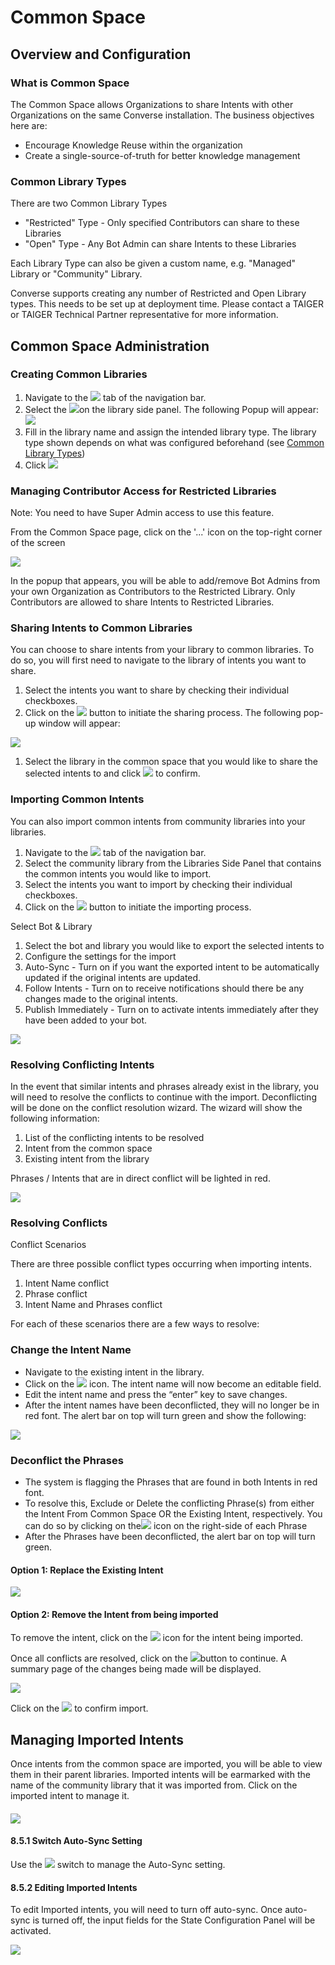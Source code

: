 # Common Space

## Overview and Configuration

### What is Common Space

The Common Space allows Organizations to share Intents with other Organizations on the same Converse installation. The business objectives here are:

* Encourage Knowledge Reuse within the organization
* Create a single-source-of-truth for better knowledge management

### Common Library Types

There are two Common Library Types

* "Restricted" Type - Only specified Contributors can share to these Libraries
* "Open" Type - Any Bot Admin can share Intents to these Libraries

Each Library Type can also be given a custom name, e.g. "Managed" Library or "Community" Library.

Converse supports creating any number of Restricted and Open Library types. This needs to be set up at deployment time. Please contact a TAIGER or TAIGER Technical Partner representative for more information.

## Common Space Administration

### Creating Common Libraries

1. Navigate to the ![](../.gitbook/assets/166%20%281%29.png) tab of the navigation bar.
2. Select the ![](../.gitbook/assets/159.png)on the library side panel. The following Popup will appear:![](../.gitbook/assets/160.png)
3. Fill in the library name and assign the intended library type. The library type shown depends on what was configured beforehand \(see [Common Library Types](common-space.md#common-library-types)\)
4. Click ![](../.gitbook/assets/161.png)

### Managing Contributor Access for Restricted Libraries

Note: You need to have Super Admin access to use this feature.

From the Common Space page, click on the '...' icon on the top-right corner of the screen

![](../.gitbook/assets/162.png)

In the popup that appears, you will be able to add/remove Bot Admins from your own Organization as Contributors to the Restricted Library. Only Contributors are allowed to share Intents to Restricted Libraries.

### Sharing Intents to Common Libraries

You can choose to share intents from your library to common libraries. To do so, you will first need to navigate to the library of intents you want to share.

1. Select the intents you want to share by checking their individual checkboxes.
2. Click on the ![](../.gitbook/assets/163.png) button to initiate the sharing process. The following pop-up window will appear:

![](../.gitbook/assets/164.png)

1. Select the library in the common space that you would like to share the selected intents to and click ![](../.gitbook/assets/165.png) to confirm.

### Importing Common Intents

You can also import common intents from community libraries into your libraries.

1. Navigate to the ![](../.gitbook/assets/166.png) tab of the navigation bar.
2. Select the community library from the Libraries Side Panel that contains the common intents you would like to import.
3. Select the intents you want to import by checking their individual checkboxes.
4. Click on the ![](../.gitbook/assets/167.png) button to initiate the importing process.

Select Bot & Library

1. Select the bot and library you would like to export the selected intents to
2. Configure the settings for the import
3. Auto-Sync - Turn on if you want the exported intent to be automatically updated if the original intents are updated.
4. Follow Intents - Turn on to receive notifications should there be any changes made to the original intents.
5. Publish Immediately - Turn on to activate intents immediately after they have been added to your bot.

![](../.gitbook/assets/168.png)

### Resolving Conflicting Intents

In the event that similar intents and phrases already exist in the library, you will need to resolve the conflicts to continue with the import. Deconflicting will be done on the conflict resolution wizard. The wizard will show the following information:

1. List of the conflicting intents to be resolved
2. Intent from the common space
3. Existing intent from the library

Phrases / Intents that are in direct conflict will be lighted in red.

![](../.gitbook/assets/169.png)

### Resolving Conflicts

Conflict Scenarios

There are three possible conflict types occurring when importing intents.

1. Intent Name conflict
2. Phrase conflict
3. Intent Name and Phrases conflict

For each of these scenarios there are a few ways to resolve:

### **Change the Intent Name**

* Navigate to the existing intent in the library.
* Click on the ![](../.gitbook/assets/170.png) icon. The intent name will now become an editable field.
* Edit the intent name and press the “enter” key to save changes.
* After the intent names have been deconflicted, they will no longer be in red font. The alert bar on top will turn green and show the following:

![](../.gitbook/assets/171.png)

### **Deconflict the Phrases**

* The system is flagging the Phrases that are found in both Intents in red font.
* To resolve this, Exclude or Delete the conflicting Phrase\(s\) from either the Intent From Common Space OR the Existing Intent, respectively. You can do so by clicking on the![](../.gitbook/assets/172.png) icon on the right-side of each Phrase
* After the Phrases have been deconflicted, the alert bar on top will turn green.

#### **Option 1: Replace the Existing Intent**

![](../.gitbook/assets/175.png)

#### **Option 2: Remove the Intent from being imported**

To remove the intent, click on the ![](../.gitbook/assets/176.png) icon for the intent being imported.

Once all conflicts are resolved, click on the ![](../.gitbook/assets/177.png)button to continue. A summary page of the changes being made will be displayed.

![](../.gitbook/assets/178.png)

Click on the ![](../.gitbook/assets/179.png) to confirm import.

## Managing Imported Intents

Once intents from the common space are imported, you will be able to view them in their parent libraries. Imported intents will be earmarked with the name of the community library that it was imported from. Click on the imported intent to manage it.

#### ![](../.gitbook/assets/180.png)

#### 8.5.1 Switch Auto-Sync Setting

Use the ![](../.gitbook/assets/181.png) switch to manage the Auto-Sync setting.

#### 8.5.2 Editing Imported Intents

To edit Imported intents, you will need to turn off auto-sync. Once auto-sync is turned off, the input fields for the State Configuration Panel will be activated.

![](../.gitbook/assets/182.png)

